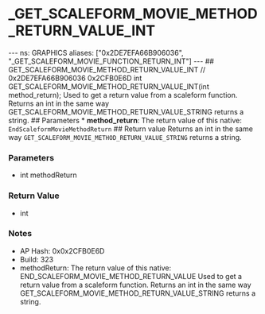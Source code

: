 # _GET_SCALEFORM_MOVIE_METHOD_RETURN_VALUE_INT

--- ns: GRAPHICS aliases: ["0x2DE7EFA66B906036", "_GET_SCALEFORM_MOVIE_FUNCTION_RETURN_INT"] --- ## GET_SCALEFORM_MOVIE_METHOD_RETURN_VALUE_INT  // 0x2DE7EFA66B906036 0x2CFB0E6D int GET_SCALEFORM_MOVIE_METHOD_RETURN_VALUE_INT(int method_return);  Used to get a return value from a scaleform function. Returns an int in the same way GET_SCALEFORM_MOVIE_METHOD_RETURN_VALUE_STRING returns a string.  ## Parameters * **method_return**: The return value of this native: `EndScaleformMovieMethodReturn`  ## Return value Returns an int in the same way `GET_SCALEFORM_MOVIE_METHOD_RETURN_VALUE_STRING` returns a string.

### Parameters
* int methodReturn

### Return Value
* int

### Notes
* AP Hash: 0x0x2CFB0E6D
* Build: 323
* methodReturn: The return value of this native: END_SCALEFORM_MOVIE_METHOD_RETURN_VALUE
Used to get a return value from a scaleform function. Returns an int in the same way GET_SCALEFORM_MOVIE_METHOD_RETURN_VALUE_STRING returns a string.

